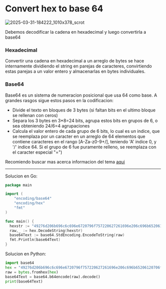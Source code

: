 # Convert hex to base 64

![2025-03-31-184222_1010x378_scrot](https://github.com/user-attachments/assets/790c9e52-0456-42a1-ace1-5fe7ffe851b7)

Debemos decodificar la cadena en hexadecimal y luego convertirla a base64

### Hexadecimal
Convertir una cadena en hexadecimal a un arreglo de bytes se hace internamente dividiendo el string en parejas de caracteres, convirtiendo estas parejas a un valor entero y almacenarlas en bytes individuales.

### Base64
Base64 es un sistema de numeracion posicional que usa 64 como base. A grandes rasgos sigue estos pasos en la codificacion:
- Divide el texto en bloques de 3 bytes (si faltan bits en el ultimo bloque se rellenan con ceros)
- Separa los 3 bytes en 3*8=24 bits, agrupa estos bits en grupos de 6, o sea obteniendo 24/6=4 agrupaciones
- Calcula el valor entero de cada grupo de 6 bits, lo cual es un indice, que se reemplaza por un caracter en un arreglo de 64 elementos que contiene caracteres en el rango [A-Za-z0-9+/], teniendo 'A' indice 0, y '/' indice 64. Si el grupo de 6 fue puramente relleno, se reemplaza con el caracter especial "=")

Recomiendo buscar mas acerca informacion del tema [aqui](https://datatracker.ietf.org/doc/html/rfc4648)

---
Solucion en Go:
``` go
package main

import (
	"encoding/base64"
	"encoding/hex"
	"fmt"
)

func main() {
  hexstr := "49276d206b696c6c696e6720796f757220627261696e206c696b65206120706f69736f6e6f7573206d757368726f6f6d"
  raw,_ := hex.DecodeString(hexstr)
  base64Text := base64.StdEncoding.EncodeToString(raw)
  fmt.Println(base64Text)
}
```

Solucion en Python:
``` python
import base64
hex = "49276d206b696c6c696e6720796f757220627261696e206c696b65206120706f69736f6e6f7573206d757368726f6f6d"
raw = bytes.fromhex(hex)
base64Text = base64.b64encode(raw).decode()
print(base64Text)
```
